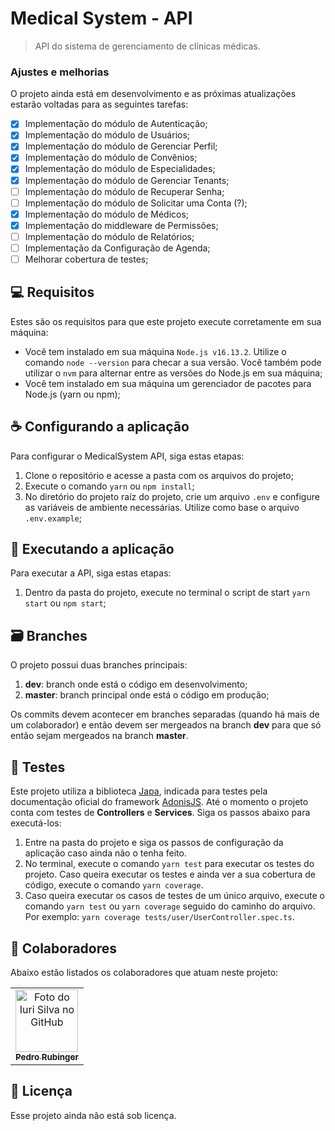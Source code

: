 # Medical System - API

> API do sistema de gerenciamento de clínicas médicas.

### Ajustes e melhorias

O projeto ainda está em desenvolvimento e as próximas atualizações estarão voltadas para as seguintes tarefas:

- [x] Implementação do módulo de Autenticação;
- [x] Implementação do módulo de Usuários;
- [x] Implementação do módulo de Gerenciar Perfil;
- [x] Implementação do módulo de Convênios;
- [x] Implementação do módulo de Especialidades;
- [x] Implementação do módulo de Gerenciar Tenants;
- [ ] Implementação do módulo de Recuperar Senha;
- [ ] Implementação do módulo de Solicitar uma Conta (?);
- [x] Implementação do módulo de Médicos;
- [x] Implementação do middleware de Permissões;
- [ ] Implementação do módulo de Relatórios;
- [ ] Implementação da Configuração de Agenda;
- [ ] Melhorar cobertura de testes;

## 💻 Requisitos

Estes são os requisitos para que este projeto execute corretamente em sua máquina:

- Você tem instalado em sua máquina `Node.js v16.13.2`. Utilize o comando `node --version` para checar a sua versão. Você também pode utilizar o `nvm` para alternar entre as versões do Node.js em sua máquina;
- Você tem instalado em sua máquina um gerenciador de pacotes para Node.js (yarn ou npm);

## ☕ Configurando a aplicação

Para configurar o MedicalSystem API, siga estas etapas:

1. Clone o repositório e acesse a pasta com os arquivos do projeto;
2. Execute o comando `yarn` ou `npm install`;
3. No diretório do projeto raíz do projeto, crie um arquivo `.env` e configure as variáveis de ambiente necessárias. Utilize como base o arquivo `.env.example`;

## 🚀 Executando a aplicação

Para executar a API, siga estas etapas:

1. Dentro da pasta do projeto, execute no terminal o script de start `yarn start` ou `npm start`;

## 🗃 ️Branches

O projeto possui duas branches principais:

1. **dev**: branch onde está o código em desenvolvimento;
2. **master**: branch principal onde está o código em produção;

Os commits devem acontecer em branches separadas (quando há mais de um colaborador) e então devem ser mergeados na branch **dev** para que só então sejam mergeados na branch **master**.

## 🧪 Testes

Este projeto utiliza a biblioteca <a href="https://docs.adonisjs.com/cookbooks/testing-adonisjs-apps">Japa</a>, indicada para testes pela documentação oficial do framework <a href="https://docs.adonisjs.com/guides/introduction">AdonisJS</a>. Até o momento o projeto conta com testes de **Controllers** e **Services**. Siga os passos abaixo para executá-los:

1. Entre na pasta do projeto e siga os passos de configuração da aplicação caso ainda não o tenha feito.
2. No terminal, execute o comando `yarn test` para executar os testes do projeto. Caso queira executar os testes e ainda ver a sua cobertura de código, execute o comando `yarn coverage`.
3. Caso queira executar os casos de testes de um único arquivo, execute o comando `yarn test` ou `yarn coverage` seguido do caminho do arquivo. Por exemplo: `yarn coverage tests/user/UserController.spec.ts`.

## 🤝 Colaboradores

Abaixo estão listados os colaboradores que atuam neste projeto:

<table>
  <tr>
    <td align="center">
      <a href="#">
        <img src="https://avatars3.githubusercontent.com/u/37129467" width="100px;" alt="Foto do Iuri Silva no GitHub"/><br>
        <sub>
          <b>Pedro Rubinger</b>
        </sub>
      </a>
    </td>
  </tr>
</table>

## 📝 Licença

Esse projeto ainda não está sob licença.

<br />
